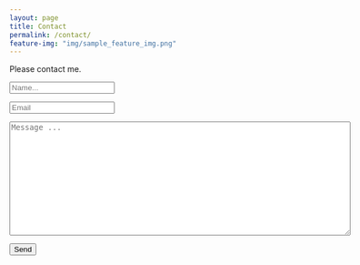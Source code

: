 ```yaml
---
layout: page
title: Contact
permalink: /contact/
feature-img: "img/sample_feature_img.png"
---
```


Please contact me.
<style>
.contact {  resize:both; min-height:200px; min-width: 600px; }
</style>


<form action="https://getsimpleform.com/messages?form_api_token=6fac61d7ff56192e75c75ce866e65960" method="post">
  <!-- the redirect_to is optional, the form will redirect to the referrer on submission -->
  <!-- <input type='hidden' name='redirect_to' value='http://tiluser.github.io/thank-you/' />-->
  <input type='hidden' name='redirect_to' value='http://jmoshowcase.info/portfolio-iro/thank-you/' />
  <p>
    <input type='text' name='name' placeholder="Name..." /><br />
  </p>
<p>
  <input type='email' name='email' placeholder='Email' /><br />
</p>
<p>
  <textarea name='message' class="contact" placeholder='Message ...' ></textarea><br />
</p>
<p>  
  <input type='submit' value='Send' />
</p>
</form>